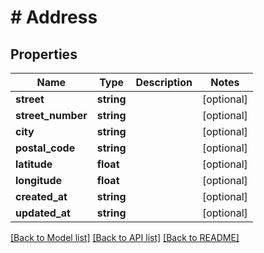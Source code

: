 # # Address

## Properties

Name | Type | Description | Notes
------------ | ------------- | ------------- | -------------
**street** | **string** |  | [optional] 
**street_number** | **string** |  | [optional] 
**city** | **string** |  | [optional] 
**postal_code** | **string** |  | [optional] 
**latitude** | **float** |  | [optional] 
**longitude** | **float** |  | [optional] 
**created_at** | **string** |  | [optional] 
**updated_at** | **string** |  | [optional] 

[[Back to Model list]](../../README.md#documentation-for-models) [[Back to API list]](../../README.md#documentation-for-api-endpoints) [[Back to README]](../../README.md)


